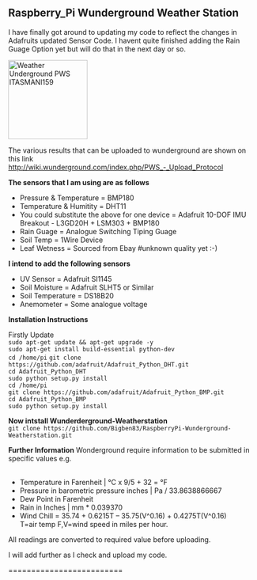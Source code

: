 <h2>Raspberry_Pi Wunderground Weather Station</h2>

I have finally got around to updating my code to reflect the changes in Adafruits updated Sensor Code.
I havent quite finished adding the Rain Guage Option yet but will do that in the next day or so.

<a href="http://www.wunderground.com/weatherstation/WXDailyHistory.asp?ID=ITASMANI159"><img src="http://banners.wunderground.com/cgi-bin/banner/ban/wxBanner?bannertype=wxstnsticker_metric&weatherstationcount=ITASMANI159" height="160" width="160" border="0" alt="Weather Underground PWS ITASMANI159" /></a>

The various results that can be uploaded to wunderground are shown on this link</br>
http://wiki.wunderground.com/index.php/PWS_-_Upload_Protocol

<b>The sensors that I am using are as follows</b></br>
* Pressure & Temperature = BMP180</br>
* Temperature & Humitity = DHT11</br>
* You could substitute the above for one device = Adafruit 10-DOF IMU Breakout - L3GD20H + LSM303 + BMP180</br>
* Rain Guage = Analogue Switching Tiping Guage</br>
* Soil Temp = 1Wire Device</br>
* Leaf Wetness = Sourced from Ebay #unknown quality yet :-)</br>

<b>I intend to add the following sensors</b></br>
* UV Sensor = Adafruit SI1145</br>
* Soil Moisture = Adafruit SLHT5 or Similar</br>
* Soil Temperature = DS18B20</br>
* Anemometer = Some analogue voltage</br>

<b>Installation Instructions</b></br>

Firstly Update</br>
```sudo apt-get update && apt-get upgrade -y```</br>
```sudo apt-get install build-essential python-dev```</br>
```cd /home/pi```
```git clone https://github.com/adafruit/Adafruit_Python_DHT.git```</br>
```cd Adafruit_Python_DHT```</br>
```sudo python setup.py install```</br>
```cd /home/pi```</br>
```git clone https://github.com/adafruit/Adafruit_Python_BMP.git```</br>
```cd Adafruit_Python_BMP```</br>
```sudo python setup.py install```</br>

<b>Now intstall Wunderderground-Weatherstation</b></br>
```git clone https://github.com/Bigben83/RaspberryPi-Wunderground-Weatherstation.git```</br>

<b>Further Information</b>
Wonderground require information to be submitted in specific values e.g.</br></br>
* Temperature in Farenheit  |  °C  x  9/5 + 32 = °F
* Pressure in barometric pressure inches |  Pa / 33.8638866667</br>
* Dew Point in Farenheit</br>
* Rain in Inches  |  mm * 0.039370</br>
* Wind Chill = 35.74 + 0.6215T – 35.75(V^0.16) + 0.4275T(V^0.16)</br>
T=air temp F,V=wind speed in miles per hour.</br>

All readings are converted to required value before uploading.

I will add further as I check and upload my code.


=========================
